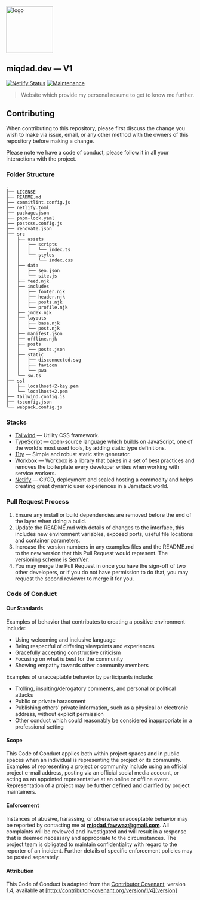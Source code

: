 <div align="left">
  <img src="https://user-images.githubusercontent.com/43945767/116423362-d0528200-a86a-11eb-80b3-4a419734b076.png" height="auto" width="125px" alt="logo" />
  <h2>miqdad.dev — V1</h2>
</div>

<!-- prettier-ignore-start -->
[![Netlify Status](https://api.netlify.com/api/v1/badges/ce5337d4-e064-45bb-981e-b8266063da40/deploy-status)](https://app.netlify.com/sites/miqdaddev/deploys)
[![Maintenance](https://img.shields.io/badge/Maintained%3F-yes-green.svg)](https://github.com/miqdadfwz/miqdad.dev/graphs/commit-activity)
<!-- prettier-ignore-end -->

> Website which provide my personal resume to get to know me further.

## Contributing

When contributing to this repository, please first discuss the change you wish to make via issue,
email, or any other method with the owners of this repository before making a change.

Please note we have a code of conduct, please follow it in all your interactions with the project.

### Folder Structure
```
.
├── LICENSE
├── README.md
├── commitlint.config.js
├── netlify.toml
├── package.json
├── pnpm-lock.yaml
├── postcss.config.js
├── renovate.json
├── src
│   ├── assets
│   │   ├── scripts
│   │   │   └── index.ts
│   │   └── styles
│   │       └── index.css
│   ├── data
│   │   ├── seo.json
│   │   └── site.js
│   ├── feed.njk
│   ├── includes
│   │   ├── footer.njk
│   │   ├── header.njk
│   │   ├── posts.njk
│   │   └── profile.njk
│   ├── index.njk
│   ├── layouts
│   │   ├── base.njk
│   │   └── post.njk
│   ├── manifest.json
│   ├── offline.njk
│   ├── posts
│   │   └── posts.json
│   ├── static
│   │   ├── disconnected.svg
│   │   ├── favicon
│   │   └── pwa
│   └── sw.ts
├── ssl
│   ├── localhost+2-key.pem
│   └── localhost+2.pem
├── tailwind.config.js
├── tsconfig.json
└── webpack.config.js
```

### Stacks
- [Tailwind](https://tailwindcss.com) — Utility CSS framework.
- [TypeScript](https://www.typescriptlang.org/) — open-source language which builds on JavaScript, one of the world’s most used tools, by adding static type definitions.
- [11ty](https://www.11ty.dev/) — Simple and robust static stite generator.
- [Workbox](https://developers.google.com/web/tools/workbox) — Workbox is a library that bakes in a set of best practices and removes the boilerplate every developer writes when working with service workers.
- [Netlify](https://www.netlify.com/) — CI/CD, deployment and scaled hosting a commodity and helps creating great dynamic user experiences in a Jamstack world.

### Pull Request Process

1. Ensure any install or build dependencies are removed before the end of the layer when doing a
   build.
2. Update the README.md with details of changes to the interface, this includes new environment
   variables, exposed ports, useful file locations and container parameters.
3. Increase the version numbers in any examples files and the README.md to the new version that this
   Pull Request would represent. The versioning scheme is [SemVer](http://semver.org/).
4. You may merge the Pull Request in once you have the sign-off of two other developers, or if you
   do not have permission to do that, you may request the second reviewer to merge it for you.

### Code of Conduct

#### Our Standards

Examples of behavior that contributes to creating a positive environment
include:

- Using welcoming and inclusive language
- Being respectful of differing viewpoints and experiences
- Gracefully accepting constructive criticism
- Focusing on what is best for the community
- Showing empathy towards other community members

Examples of unacceptable behavior by participants include:
- Trolling, insulting/derogatory comments, and personal or political attacks
- Public or private harassment
- Publishing others' private information, such as a physical or electronic
  address, without explicit permission
- Other conduct which could reasonably be considered inappropriate in a
  professional setting

#### Scope

This Code of Conduct applies both within project spaces and in public spaces
when an individual is representing the project or its community. Examples of
representing a project or community include using an official project e-mail
address, posting via an official social media account, or acting as an appointed
representative at an online or offline event. Representation of a project may be
further defined and clarified by project maintainers.

#### Enforcement

Instances of abusive, harassing, or otherwise unacceptable behavior may be
reported by contacting me at **miqdad.fawwaz@gmail.com**. All
complaints will be reviewed and investigated and will result in a response that
is deemed necessary and appropriate to the circumstances. The project team is
obligated to maintain confidentiality with regard to the reporter of an incident.
Further details of specific enforcement policies may be posted separately.

#### Attribution

This Code of Conduct is adapted from the [Contributor Covenant][homepage], version 1.4,
available at [http://contributor-covenant.org/version/1/4][version]

[homepage]: http://contributor-covenant.org
[version]: http://contributor-covenant.org/version/1/4/